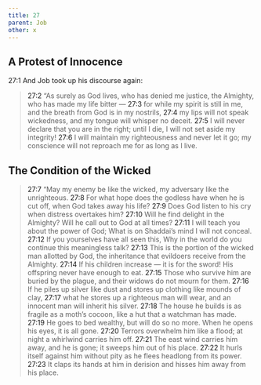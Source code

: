 ```yaml
---
title: 27
parent: Job
other: x
---
```



## A Protest of Innocence 

<a name="27:1">27:1</a> And Job took up his discourse again:

> <a name="27:2">27:2</a> “As surely as God lives, who has denied me justice,
> the Almighty, who has made my life bitter — 
> <a name="27:3">27:3</a> for while my spirit is still in me,
> and the breath from God is in my nostrils,
> <a name="27:4">27:4</a> my lips will not speak wickedness,
> and my tongue will whisper no deceit.
> <a name="27:5">27:5</a> I will never declare that you are in the right;
> until I die, I will not set aside my integrity!
> <a name="27:6">27:6</a> I will maintain my righteousness
> and never let it go;
> my conscience will not reproach me
> for as long as I live.

## The Condition of the Wicked

> <a name="27:7">27:7</a> “May my enemy be like the wicked,
> my adversary like the unrighteous.
> <a name="27:8">27:8</a> For what hope does the godless have when he is cut off,
> when God takes away his life?
> <a name="27:9">27:9</a> Does God listen to his cry
> when distress overtakes him?
> <a name="27:10">27:10</a> Will he find delight in the Almighty?
> Will he call out to God at all times?
> <a name="27:11">27:11</a> I will teach you about the power of God;
> What is on Shaddai’s mind I will not conceal.
> <a name="27:12">27:12</a> If you yourselves have all seen this,
> Why in the world do you continue this meaningless talk?
> <a name="27:13">27:13</a> This is the portion of the wicked man
> allotted by God,
> the inheritance that evildoers receive
> from the Almighty.
> <a name="27:14">27:14</a> If his children increase — it is for the sword!
> His offspring never have enough to eat.
> <a name="27:15">27:15</a> Those who survive him are buried by the plague,
> and their widows do not mourn for them.
> <a name="27:16">27:16</a> If he piles up silver like dust
> and stores up clothing like mounds of clay,
> <a name="27:17">27:17</a> what he stores up a righteous man will wear,
> and an innocent man will inherit his silver.
> <a name="27:18">27:18</a> The house he builds is as fragile as a moth’s cocoon,
> like a hut that a watchman has made.
> <a name="27:19">27:19</a> He goes to bed wealthy, but will do so no more.
> When he opens his eyes, it is all gone.
> <a name="27:20">27:20</a> Terrors overwhelm him like a flood;
> at night a whirlwind carries him off.
> <a name="27:21">27:21</a> The east wind carries him away, and he is gone;
> it sweeps him out of his place.
> <a name="27:22">27:22</a> It hurls itself against him without pity
> as he flees headlong from its power.
> <a name="27:23">27:23</a> It claps its hands at him in derision
> and hisses him away from his place.